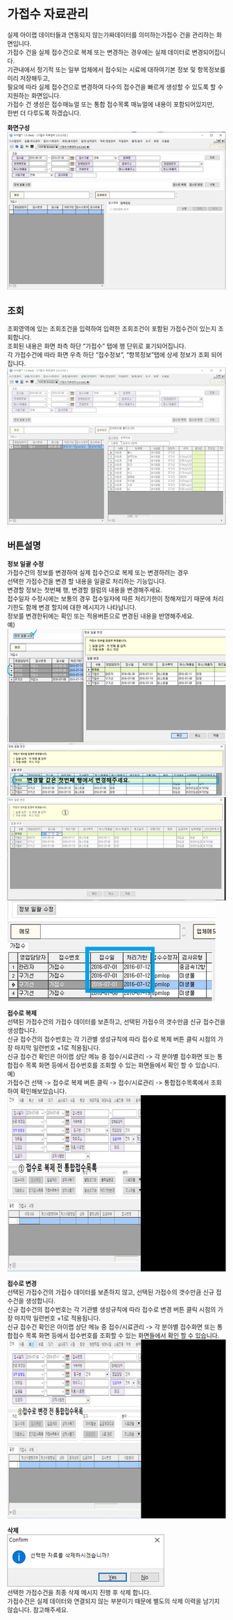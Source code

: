 # 가접수 자료관리

실제 아이랩 데이터들과 연동되지 않는가짜데이터를 의미하는가접수 건을 관리하는 화면입니다.  
가접수 건을 실제 접수건으로 복제 또는 변경하는 경우에는 실제 데이터로 변경되어집니다.  
기관내에서 정기적 또는 일부 업체에서 접수되는 시료에 대하여기본 정보 및 항목정보를 미리 저장해두고,  
필요에 따라 실제 접수건으로 변경하여 다수의 접수건을 빠르게 생성할 수 있도록 할 수 지원하는 화면입니다.  
가접수 건 생성은 접수매뉴얼 또는 통합 접수목록 매뉴얼에 내용이 포함되어있지만,  
한번 더 다루도록 하겠습니다.

**화면구성**  
![](/assets/003접수시료관리/20가접수자료관리_화면구성.png)

## 조회

조회영역에 있는 조회조건을 입력하여 입력한 조회조건이 포함된 가접수건이 있는지 조회합니다.  
조회된 내용은 화면 좌측 하단 “가접수” 탭에 행 단위로 표기되어집니다.  
각 가접수건에 따라 화면 우측 하단 “접수정보”, “항목정보”탭에 상세 정보가 조회 되어 집니다.  
![](/assets/003접수시료관리/21조회.gif)

## 버튼설명

**정보 일괄 수정**  
가접수건의 정보를 변경하여 실제 접수건으로 복제 또는 변경하려는 경우  
선택한 가접수건을 변경 할 내용을 일괄로 처리하는 기능입니다.  
변경할 정보는 첫번째 행, 변경할 컬럼의 내용을 변경해주세요.  
접수일자 수정시에는 보통의 경우 접수일자에 따른 처리기한이 정해져있기 때문에 처리기한도 함께 변경 할지에 대한 메시지가 나타납니다.  
정보를 변경한뒤에는 확인 또는 적용버튼으로 변경된 내용을 반영해주세요.  
예\)  
![](/assets/003접수시료관리/22정보일괄수정버튼_팝업.png)  
![](/assets/003접수시료관리/23정보일괄수정버튼_팝업2.png)  
![](/assets/003접수시료관리/24정보수정.gif)  
![](/assets/003접수시료관리/25정보수정확인.png)

**접수로 복제**  
선택된 가접수건의 가접수 데이터를 보존하고, 선택된 가접수의 갯수만큼 신규 접수건을 생성합니다.  
신규 접수건의 접수번호는 각 기관별 생성규칙에 따라 접수로 복제 버튼 클릭 시점의 가장 마지막 일련번호 +1로 적용됩니다.  
신규 접수건 확인은 아이랩 상단 메뉴 중 접수/시료관리 -&gt; 각 분야별 접수화면 또는 통합접수 목록 화면 등에서 접수번호를 조회할 수 있는 화면들에서 확인 할 수 있습니다.  
예\)  
가접수건 선택 -&gt; 접수로 복제 버튼 클릭 -&gt; 접수/시료관리 -&gt; 통합접수목록에서 조회하여 확인해보았습니다.  
![](/assets/003접수시료관리/26접수로복제.gif)  

**접수로 변경**  
선택된 가접수건의 가접수 데이터를 보존하지 않고, 선택된 가접수의 갯수만큼 신규 접수건을 생성합니다.  
신규 접수건의 접수번호는 각 기관별 생성규칙에 따라 접수로 변경 버튼 클릭 시점의 가장 마지막 일련번호 +1로 적용됩니다.  
신규 접수건 확인은 아이랩 상단 메뉴 중 접수/시료관리 -&gt; 각 분야별 접수화면 또는 통합접수 목록 화면 등에서 접수번호를 조회할 수 있는 화면들에서 확인 할 수 있습니다.  
![](/assets/003접수시료관리/27접수로변경.gif)  

**삭제**  
![](/assets/003접수시료관리/28삭제.png)  
선택한 가접수건을 최종 삭제 메시지 진행 후 삭제 합니다.  
가접수건은 실제 데이터와 연결되지 않는 부분이기 때문에 별도의 삭제 이력을 남기지 않습니다. 참고해주세요.
